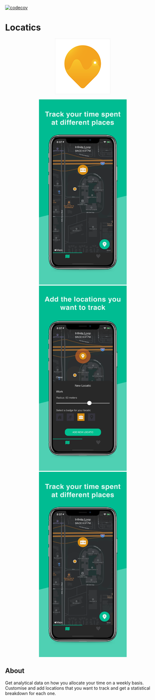 [![codecov](https://codecov.io/gh/LukeSmith16/Locatics/branch/onboarding-feature/graph/badge.svg)](https://codecov.io/gh/LukeSmith16/Locatics)

# Locatics
<p align="center">
  <img src="https://github.com/LukeSmith16/Locatics/blob/pre-release/Icon-60%403x.png">
</p>

<p align="center">
  <img src="https://github.com/LukeSmith16/Locatics/blob/pre-release/xs-03.png" width="285" height="600">
  <img src="https://github.com/LukeSmith16/Locatics/blob/pre-release/1.png" width="285" height="600">
  <img src="https://github.com/LukeSmith16/Locatics/blob/pre-release/xs-03-iOS-1242x2688.png" width="285" height="600">
</p>

## About
Get analytical data on how you allocate your time on a weekly basis. Customise and add locations that you want to track and get a statistical breakdown for each one.
